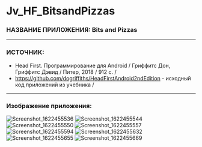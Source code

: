 # Jv_HF_BitsandPizzas

### НАЗВАНИЕ ПРИЛОЖЕНИЯ: Bits and Pizzas

------------------------------

### ИСТОЧНИК:
* Head First. Программирование для Android / Гриффитс Дон, Гриффитс Дэвид / Питер, 2018 / 912 c. / 
* https://github.com/dogriffiths/HeadFirstAndroid2ndEdition - исходный код приложений из учебника /

------------------------------

### Изображение приложения: 

![Screenshot_1622455536](https://user-images.githubusercontent.com/77355204/120177840-80702d80-c211-11eb-9b49-da0e02e0f5b8.png)
![Screenshot_1622455544](https://user-images.githubusercontent.com/77355204/120177845-81a15a80-c211-11eb-9efd-406dd5f8e27a.png)
![Screenshot_1622455550](https://user-images.githubusercontent.com/77355204/120177847-81a15a80-c211-11eb-9484-4379bd9a9439.png)
![Screenshot_1622455557](https://user-images.githubusercontent.com/77355204/120177849-8239f100-c211-11eb-865a-fc048021b197.png)
![Screenshot_1622455594](https://user-images.githubusercontent.com/77355204/120177851-8239f100-c211-11eb-8379-30f347268a07.png)
![Screenshot_1622455632](https://user-images.githubusercontent.com/77355204/120177853-82d28780-c211-11eb-9b78-f3cc7e07de88.png)
![Screenshot_1622455655](https://user-images.githubusercontent.com/77355204/120177856-82d28780-c211-11eb-931c-0b2ce0891184.png)
![Screenshot_1622455669](https://user-images.githubusercontent.com/77355204/120177857-836b1e00-c211-11eb-8162-05e41f305a6c.png)
